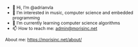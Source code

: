 - 👋 Hi, I’m @adrianvla
- 👀 I’m interested in music, computer science and embedded programming
- 🌱 I’m currently learning computer science algorithms
- 📫 How to reach me: admin@morisinc.net

About me: https://morisinc.net/about/


<!---
adrianvla/adrianvla is a ✨ special ✨ repository because its `README.md` (this file) appears on your GitHub profile.
You can click the Preview link to take a look at your changes.
--->

